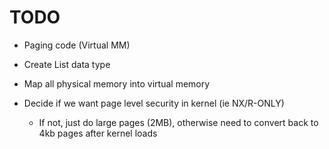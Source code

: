 # TODO
- Paging code (Virtual MM)

- Create List data type
- Map all physical memory into virtual memory

- Decide if we want page level security in kernel (ie NX/R-ONLY)
	- If not, just do large pages (2MB), otherwise need to convert
		back to 4kb pages after kernel loads
